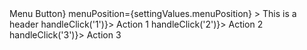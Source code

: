<Menu
	toggle={<Button>Menu Button</Button>}
	menuPosition={settingValues.menuPosition}
>
	<MenuItem type="header">
		This is a header
	</MenuItem>
	<MenuDivider />
	<MenuItem onClick={() => handleClick('1')}>
		Action 1
	</MenuItem>
	<MenuItem onClick={() => handleClick('2')}>
		Action 2
	</MenuItem>
	<MenuItem onClick={() => handleClick('3')}>
		Action 3
	</MenuItem>
</Menu>

